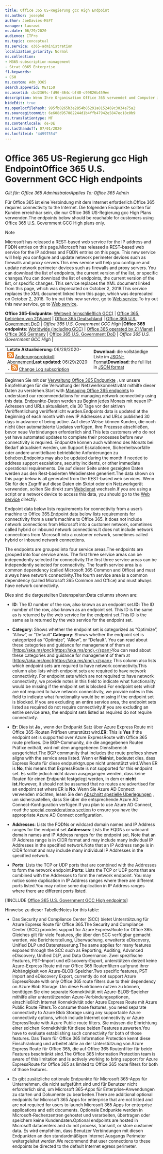 ```yaml
---
title: Office 365 US-Regierung gcc High Endpoint
ms.author: josephd
author: JoeDavies-MSFT
manager: laurawi
ms.date: 06/29/2020
audience: ITPro
ms.topic: conceptual
ms.service: o365-administration
localization_priority: Normal
ms.collection:
- M365-subscription-management
- Strat_O365_Enterprise
f1.keywords:
- CSH
ms.custom: Adm_O365
search.appverid: MET150
ms.assetid: cbd2369c-fd96-464c-bf48-c99826b459ee
description: Wenn Ihre Organisation Office 365 verwendet und Computer in Ihrem Netzwerk von der Verbindung mit dem Internet einschränkt, finden Sie unten die Endpunkte (FQDNs, Ports, URLs, IPv4 und IPv6-Adressbereiche), die Sie in Ihre ausgehenden Zulassungslisten aufnehmen sollten, um sicherzustellen, dass Ihre Computer Office 365 erfolgreich verwenden können.
hideEdit: true
ms.openlocfilehash: 995fb0265b3e2854b85291a8152469c3034e75a2
ms.sourcegitcommit: 6e608d957082244d1b4ffb47942e5847ec18c0b9
ms.translationtype: MT
ms.contentlocale: de-DE
ms.lasthandoff: 07/01/2020
ms.locfileid: "44997554"
---
```

# <a name="office-365-us-government-gcc-high-endpoints"></a><span data-ttu-id="21b32-103">Office 365 US-Regierung gcc High Endpoint</span><span class="sxs-lookup"><span data-stu-id="21b32-103">Office 365 U.S. Government GCC High endpoints</span></span>

 <span data-ttu-id="21b32-104">*Gilt für: Office 365 Administrator*</span><span class="sxs-lookup"><span data-stu-id="21b32-104">*Applies To: Office 365 Admin*</span></span>

<span data-ttu-id="21b32-105">Für Office 365 ist eine Verbindung mit dem Internet erforderlich.</span><span class="sxs-lookup"><span data-stu-id="21b32-105">Office 365 requires connectivity to the Internet.</span></span> <span data-ttu-id="21b32-106">Die folgenden Endpunkte sollten für Kunden erreichbar sein, die nur Office 365 US-Regierung gcc High Plans verwenden.</span><span class="sxs-lookup"><span data-stu-id="21b32-106">The endpoints below should be reachable for customers using Office 365 U.S. Government GCC High plans only.</span></span>
  
> [!NOTE]
> <span data-ttu-id="21b32-107">Microsoft has released a REST-based web service for the IP address and FQDN entries on this page.</span><span class="sxs-lookup"><span data-stu-id="21b32-107">Microsoft has released a REST-based web service for the IP address and FQDN entries on this page.</span></span> <span data-ttu-id="21b32-108">This new service will help you configure and update network perimeter devices such as firewalls and proxy servers.</span><span class="sxs-lookup"><span data-stu-id="21b32-108">This new service will help you configure and update network perimeter devices such as firewalls and proxy servers.</span></span> <span data-ttu-id="21b32-109">You can download the list of endpoints, the current version of the list, or specific changes.</span><span class="sxs-lookup"><span data-stu-id="21b32-109">You can download the list of endpoints, the current version of the list, or specific changes.</span></span> <span data-ttu-id="21b32-110">This service replaces the XML document linked from this page, which was deprecated on October 2, 2018.</span><span class="sxs-lookup"><span data-stu-id="21b32-110">This service replaces the XML document linked from this page, which was deprecated on October 2, 2018.</span></span> <span data-ttu-id="21b32-111">To try out this new service, go to [Web service](office-365-ip-web-service.md).</span><span class="sxs-lookup"><span data-stu-id="21b32-111">To try out this new service, go to [Web service](office-365-ip-web-service.md).</span></span>
  
 <span data-ttu-id="21b32-112">**Office 365-Endpunkte:** [Weltweit (einschließlich GCC)](urls-and-ip-address-ranges.md) | [Office 365, betrieben von 21Vianet](urls-and-ip-address-ranges-21vianet.md)  | [Office 365 Deutschland](office-365-germany-endpoints.md)  | [Office 365 U.S. Government DoD](office-365-u-s-government-dod-endpoints.md) | *Office 365 U.S. Government GCC High* |</span><span class="sxs-lookup"><span data-stu-id="21b32-112">**Office 365 endpoints:** [Worldwide (including GCC)](urls-and-ip-address-ranges.md) | [Office 365 operated by 21 Vianet](urls-and-ip-address-ranges-21vianet.md)  | [Office 365 Germany](office-365-germany-endpoints.md)  | [Office 365 U.S. Government DoD](office-365-u-s-government-dod-endpoints.md) | *Office 365 U.S. Government GCC High* |</span></span>
  
|||
|:-----|:-----|
|<span data-ttu-id="21b32-113">**Letzte Aktualisierung:** 06/29/2020- ![ RSS- ](media/5dc6bb29-25db-4f44-9580-77c735492c4b.png) [Änderungsprotokoll Abonnement](https://endpoints.office.com/version/USGOVGCCHigh?allversions=true&format=rss&clientrequestid=b10c5ed1-bad1-445f-b386-b919946339a7)</span><span class="sxs-lookup"><span data-stu-id="21b32-113">**Last updated:** 06/29/2020 - ![RSS](media/5dc6bb29-25db-4f44-9580-77c735492c4b.png) [Change Log subscription](https://endpoints.office.com/version/USGOVGCCHigh?allversions=true&format=rss&clientrequestid=b10c5ed1-bad1-445f-b386-b919946339a7)</span></span> <br/> |<span data-ttu-id="21b32-114">**Download:** die vollständige Liste im [JSON-Format](https://endpoints.office.com/endpoints/USGOVGCCHigh?clientrequestid=b10c5ed1-bad1-445f-b386-b919946339a7)</span><span class="sxs-lookup"><span data-stu-id="21b32-114">**Download:** the full list in [JSON format](https://endpoints.office.com/endpoints/USGOVGCCHigh?clientrequestid=b10c5ed1-bad1-445f-b386-b919946339a7)</span></span> <br/> |

 <span data-ttu-id="21b32-115">Beginnen Sie mit der [Verwaltung Office 365 Endpunkte](managing-office-365-endpoints.md) , um unsere Empfehlungen für die Verwaltung der Netzwerkkonnektivität mithilfe dieser Daten zu verstehen.</span><span class="sxs-lookup"><span data-stu-id="21b32-115">Start with [Managing Office 365 endpoints](managing-office-365-endpoints.md) to understand our recommendations for managing network connectivity using this data.</span></span> <span data-ttu-id="21b32-116">Endpunkte-Daten werden zu Beginn jedes Monats mit neuen IP-Adressen und URLs aktualisiert, die 30 Tage vor der aktiven Veröffentlichung veröffentlicht wurden.</span><span class="sxs-lookup"><span data-stu-id="21b32-116">Endpoints data is updated at the beginning of each month with new IP Addresses and URLs published 30 days in advance of being active.</span></span> <span data-ttu-id="21b32-117">Auf diese Weise können Kunden, die noch nicht über automatisierte Updates verfügen, Ihre Prozesse abschließen, bevor neue Verbindungen erforderlich sind.</span><span class="sxs-lookup"><span data-stu-id="21b32-117">This lets customers who do not yet have automated updates to complete their processes before new connectivity is required.</span></span> <span data-ttu-id="21b32-118">Endpunkte können auch während des Monats bei Bedarf aktualisiert werden, um Support Eskalationen, Sicherheitsvorfälle oder andere unmittelbare betriebliche Anforderungen zu beheben.</span><span class="sxs-lookup"><span data-stu-id="21b32-118">Endpoints may also be updated during the month if needed to address support escalations, security incidents, or other immediate operational requirements.</span></span> <span data-ttu-id="21b32-119">Die auf dieser Seite unten gezeigten Daten werden aus den Rest-basierten Webdiensten generiert.</span><span class="sxs-lookup"><span data-stu-id="21b32-119">The data shown on this page below is all generated from the REST-based web services.</span></span> <span data-ttu-id="21b32-120">Wenn Sie für den Zugriff auf diese Daten ein Skript oder ein Netzwerkgerät verwenden, sollten Sie direkt zum [Webdienst](office-365-ip-web-service.md) wechseln.</span><span class="sxs-lookup"><span data-stu-id="21b32-120">If you are using a script or a network device to access this data, you should go to the [Web service](office-365-ip-web-service.md) directly.</span></span>

<span data-ttu-id="21b32-121">Endpoint data below lists requirements for connectivity from a user’s machine to Office 365.</span><span class="sxs-lookup"><span data-stu-id="21b32-121">Endpoint data below lists requirements for connectivity from a user’s machine to Office 365.</span></span> <span data-ttu-id="21b32-122">It does not include network connections from Microsoft into a customer network, sometimes called hybrid or inbound network connections.</span><span class="sxs-lookup"><span data-stu-id="21b32-122">It does not include network connections from Microsoft into a customer network, sometimes called hybrid or inbound network connections.</span></span>

<span data-ttu-id="21b32-123">The endpoints are grouped into four service areas.</span><span class="sxs-lookup"><span data-stu-id="21b32-123">The endpoints are grouped into four service areas.</span></span> <span data-ttu-id="21b32-124">The first three service areas can be independently selected for connectivity.</span><span class="sxs-lookup"><span data-stu-id="21b32-124">The first three service areas can be independently selected for connectivity.</span></span> <span data-ttu-id="21b32-125">The fourth service area is a common dependency (called Microsoft 365 Common and Office) and must always have network connectivity.</span><span class="sxs-lookup"><span data-stu-id="21b32-125">The fourth service area is a common dependency (called Microsoft 365 Common and Office) and must always have network connectivity.</span></span>

<span data-ttu-id="21b32-126">Dies sind die dargestellten Datenspalten:</span><span class="sxs-lookup"><span data-stu-id="21b32-126">Data columns shown are:</span></span>

- <span data-ttu-id="21b32-127">**ID**: The ID number of the row, also known as an endpoint set.</span><span class="sxs-lookup"><span data-stu-id="21b32-127">**ID**: The ID number of the row, also known as an endpoint set.</span></span> <span data-ttu-id="21b32-128">This ID is the same as is returned by the web service for the endpoint set.</span><span class="sxs-lookup"><span data-stu-id="21b32-128">This ID is the same as is returned by the web service for the endpoint set.</span></span>

- <span data-ttu-id="21b32-129">**Category**: Shows whether the endpoint set is categorized as “Optimize”, “Allow”, or “Default”.</span><span class="sxs-lookup"><span data-stu-id="21b32-129">**Category**: Shows whether the endpoint set is categorized as “Optimize”, “Allow”, or “Default”.</span></span> <span data-ttu-id="21b32-130">You can read about these categories and guidance for management of them at [https://aka.ms/pnc](https://aka.ms/pnc).</span><span class="sxs-lookup"><span data-stu-id="21b32-130">You can read about these categories and guidance for management of them at [https://aka.ms/pnc](https://aka.ms/pnc).</span></span> <span data-ttu-id="21b32-131">This column also lists which endpoint sets are required to have network connectivity.</span><span class="sxs-lookup"><span data-stu-id="21b32-131">This column also lists which endpoint sets are required to have network connectivity.</span></span> <span data-ttu-id="21b32-132">For endpoint sets which are not required to have network connectivity, we provide notes in this field to indicate what functionality would be missing if the endpoint set is blocked.</span><span class="sxs-lookup"><span data-stu-id="21b32-132">For endpoint sets which are not required to have network connectivity, we provide notes in this field to indicate what functionality would be missing if the endpoint set is blocked.</span></span> <span data-ttu-id="21b32-133">If you are excluding an entire service area, the endpoint sets listed as required do not require connectivity.</span><span class="sxs-lookup"><span data-stu-id="21b32-133">If you are excluding an entire service area, the endpoint sets listed as required do not require connectivity.</span></span>

- <span data-ttu-id="21b32-134">**Er**: Dies ist **Ja** , wenn der Endpunkt Satz über Azure Express Route mit Office 365-Routen Präfixen unterstützt wird.</span><span class="sxs-lookup"><span data-stu-id="21b32-134">**ER**: This is **Yes** if the endpoint set is supported over Azure ExpressRoute with Office 365 route prefixes.</span></span> <span data-ttu-id="21b32-135">Die BGP-Community, die die angegebenen Routen Präfixe enthält, wird mit dem angegebenen Dienstbereich ausgerichtet.</span><span class="sxs-lookup"><span data-stu-id="21b32-135">The BGP community that includes the route prefixes shown aligns with the service area listed.</span></span> <span data-ttu-id="21b32-136">Wenn er **Nein**ist, bedeutet dies, dass Express Route für diese endpunktgruppe nicht unterstützt wird.</span><span class="sxs-lookup"><span data-stu-id="21b32-136">When ER is **No**, this means that ExpressRoute is not supported for this endpoint set.</span></span> <span data-ttu-id="21b32-137">Es sollte jedoch nicht davon ausgegangen werden, dass keine Routen für einen Endpunkt festgelegt werden, in dem er **nicht ist.**</span><span class="sxs-lookup"><span data-stu-id="21b32-137">However, it should not be assumed that no routes are advertised for an endpoint set where ER is **No**.</span></span> <span data-ttu-id="21b32-138">Wenn Sie Azure AD Connect verwenden möchten, lesen Sie den [Abschnitt spezielle Überlegungen](https://docs.microsoft.com/azure/active-directory/hybrid/reference-connect-instances#microsoft-azure-government) , um sicherzustellen, dass Sie über die entsprechende Azure AD Connect-Konfiguration verfügen.</span><span class="sxs-lookup"><span data-stu-id="21b32-138">If you plan to use Azure AD Connect, read the [special considerations section](https://docs.microsoft.com/azure/active-directory/hybrid/reference-connect-instances#microsoft-azure-government) to ensure you have the appropriate Azure AD Connect configuration.</span></span>

- <span data-ttu-id="21b32-139">**Addresses**: Lists the FQDNs or wildcard domain names and IP Address ranges for the endpoint set.</span><span class="sxs-lookup"><span data-stu-id="21b32-139">**Addresses**: Lists the FQDNs or wildcard domain names and IP Address ranges for the endpoint set.</span></span> <span data-ttu-id="21b32-140">Note that an IP Address range is in CIDR format and may include many individual IP Addresses in the specified network.</span><span class="sxs-lookup"><span data-stu-id="21b32-140">Note that an IP Address range is in CIDR format and may include many individual IP Addresses in the specified network.</span></span>
 
- <span data-ttu-id="21b32-141">**Ports**: Lists the TCP or UDP ports that are combined with the Addresses to form the network endpoint.</span><span class="sxs-lookup"><span data-stu-id="21b32-141">**Ports**: Lists the TCP or UDP ports that are combined with the Addresses to form the network endpoint.</span></span> <span data-ttu-id="21b32-142">You may notice some duplication in IP Address ranges where there are different ports listed.</span><span class="sxs-lookup"><span data-stu-id="21b32-142">You may notice some duplication in IP Address ranges where there are different ports listed.</span></span>
 
[!INCLUDE [Office 365 U.S. Government GCC High endpoints](./includes/office-365-u.s.-government-gcc-high-endpoints.md)]

<span data-ttu-id="21b32-143">Hinweise zu dieser Tabelle:</span><span class="sxs-lookup"><span data-stu-id="21b32-143">Notes for this table:</span></span>

- <span data-ttu-id="21b32-144">Das Security and Compliance Center (SCC) bietet Unterstützung für Azure Express Route für Office 365.</span><span class="sxs-lookup"><span data-stu-id="21b32-144">The Security and Compliance Center (SCC) provides support for Azure ExpressRoute for Office 365.</span></span> <span data-ttu-id="21b32-145">Gleiches gilt für viele Features, die über den SCC verfügbar gemacht werden, wie Berichterstellung, Überwachung, erweiterte eDiscovery, Unified DLP und Datensteuerung.</span><span class="sxs-lookup"><span data-stu-id="21b32-145">The same applies for many features exposed through the SCC such as Reporting, Auditing, Advanced eDiscovery, Unified DLP, and Data Governance.</span></span> <span data-ttu-id="21b32-146">Zwei spezifische Features, PST-Import und eDiscovery-Export, unterstützen derzeit keine Azure-Express Route mit nur Office 365 Routenfiltern aufgrund ihrer Abhängigkeit von Azure-BLOB-Speicher.</span><span class="sxs-lookup"><span data-stu-id="21b32-146">Two specific features, PST Import and eDiscovery Export, currently do not support Azure ExpressRoute with only Office 365 route filters due to their dependency on Azure Blob Storage.</span></span> <span data-ttu-id="21b32-147">Um diese Funktionen nutzen zu können, benötigen Sie eine separate Konnektivität mit Azure-BLOB-Speicher mithilfe aller unterstützenden Azure-Verbindungsoptionen, einschließlich Internet Konnektivität oder Azure Express Route mit Azure Public Route Filters.</span><span class="sxs-lookup"><span data-stu-id="21b32-147">To consume those features, you need separate connectivity to Azure Blob Storage using any supportable Azure connectivity options, which include Internet connectivity or Azure ExpressRoute with Azure Public route filters.</span></span> <span data-ttu-id="21b32-148">Sie müssen die Einrichtung einer solchen Konnektivität für diese beiden Features auswerten.</span><span class="sxs-lookup"><span data-stu-id="21b32-148">You have to evaluate establishing such connectivity for both of those features.</span></span> <span data-ttu-id="21b32-149">Das Team für Office 365 Information Protection kennt diese Einschränkung und arbeitet aktiv an der Unterstützung von Azure Express Route für Office 365, die auf Office 365 Routenfilter für beide Features beschränkt sind.</span><span class="sxs-lookup"><span data-stu-id="21b32-149">The Office 365 Information Protection team is aware of this limitation and is actively working to bring support for Azure ExpressRoute for Office 365 as limited to Office 365 route filters for both of those features.</span></span>

- <span data-ttu-id="21b32-150">Es gibt zusätzliche optionale Endpunkte für Microsoft 365-Apps für Unternehmen, die nicht aufgeführt sind und für Benutzer nicht erforderlich sind, um Microsoft 365-Apps für Enterprise-Anwendungen zu starten und Dokumente zu bearbeiten.</span><span class="sxs-lookup"><span data-stu-id="21b32-150">There are additional optional endpoints for Microsoft 365 Apps for enterprise that are not listed and are not required for users to launch Microsoft 365 Apps for enterprise applications and edit documents.</span></span> <span data-ttu-id="21b32-151">Optionale Endpunkte werden in Microsoft-Rechenzentren gehostet und verarbeiten, übertragen oder speichern keine Kundendaten.</span><span class="sxs-lookup"><span data-stu-id="21b32-151">Optional endpoints are hosted in Microsoft datacenters and do not process, transmit, or store customer data.</span></span> <span data-ttu-id="21b32-152">Es wird empfohlen, dass Benutzer Verbindungen mit diesen Endpunkten an den standardmäßigen Internet Ausgangs Perimeter weitergeleitet werden.</span><span class="sxs-lookup"><span data-stu-id="21b32-152">We recommend that user connections to these endpoints be directed to the default Internet egress perimeter.</span></span>

